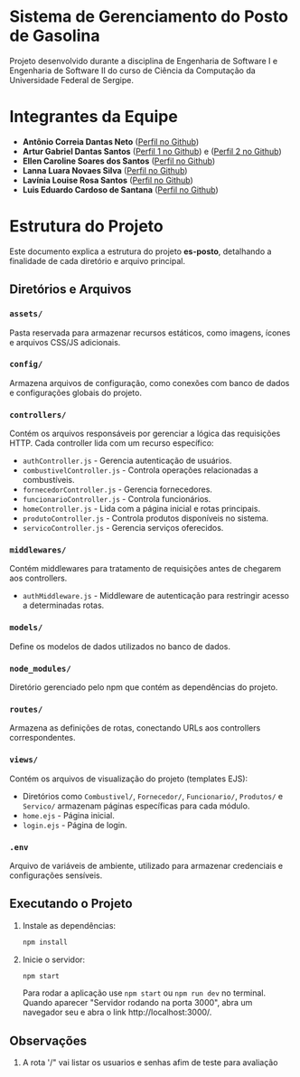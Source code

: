 # Sistema de Gerenciamento do Posto de Gasolina

Projeto desenvolvido durante a disciplina de Engenharia de Software I e Engenharia de Software II do curso de Ciência da Computação da Universidade Federal de Sergipe.

# Integrantes da Equipe

- **Antônio Correia Dantas Neto** ([Perfil no Github](github.com/net1nho))
- **Artur Gabriel Dantas Santos** ([Perfil 1 no Github](github.com/arturUFS)) e ([Perfil 2 no Github](https://github.com/Arturgds))
- **Ellen Caroline Soares dos Santos** ([Perfil no Github](github.com/ellencarols))
- **Lanna Luara Novaes Silva** ([Perfil no Github](github.com/lannalua))
- **Lavínia Louise Rosa Santos** ([Perfil no Github](github.com/lavinialouisee))
- **Luis Eduardo Cardoso de Santana** ([Perfil no Github](github.com/luisedu2106))

# Estrutura do Projeto

Este documento explica a estrutura do projeto **es-posto**, detalhando a finalidade de cada diretório e arquivo principal.

## Diretórios e Arquivos

### `assets/`
Pasta reservada para armazenar recursos estáticos, como imagens, ícones e arquivos CSS/JS adicionais.

### `config/`
Armazena arquivos de configuração, como conexões com banco de dados e configurações globais do projeto.

### `controllers/`
Contém os arquivos responsáveis por gerenciar a lógica das requisições HTTP. Cada controller lida com um recurso específico:
- `authController.js` - Gerencia autenticação de usuários.
- `combustivelController.js` - Controla operações relacionadas a combustíveis.
- `fornecedorController.js` - Gerencia fornecedores.
- `funcionarioController.js` - Controla funcionários.
- `homeController.js` - Lida com a página inicial e rotas principais.
- `produtoController.js` - Controla produtos disponíveis no sistema.
- `servicoController.js` - Gerencia serviços oferecidos.

### `middlewares/`
Contém middlewares para tratamento de requisições antes de chegarem aos controllers.
- `authMiddleware.js` - Middleware de autenticação para restringir acesso a determinadas rotas.

### `models/`
Define os modelos de dados utilizados no banco de dados.

### `node_modules/`
Diretório gerenciado pelo npm que contém as dependências do projeto.

### `routes/`
Armazena as definições de rotas, conectando URLs aos controllers correspondentes.

### `views/`
Contém os arquivos de visualização do projeto (templates EJS):
- Diretórios como `Combustivel/`, `Fornecedor/`, `Funcionario/`, `Produtos/` e `Servico/` armazenam páginas específicas para cada módulo.
- `home.ejs` - Página inicial.
- `login.ejs` - Página de login.

### `.env`
Arquivo de variáveis de ambiente, utilizado para armazenar credenciais e configurações sensíveis.

## Executando o Projeto

1. Instale as dependências:
   ```sh
   npm install
   ```
2. Inicie o servidor:
   ```sh
   npm start


   ```
   Para rodar a aplicação use ```npm start``` ou ```npm run dev``` no terminal.
   Quando aparecer "Servidor rodando na porta 3000", abra um navegador seu e abra o link http://localhost:3000/.

## Observações

1. A rota '/" vai listar os usuarios e senhas afim de teste para avaliação
